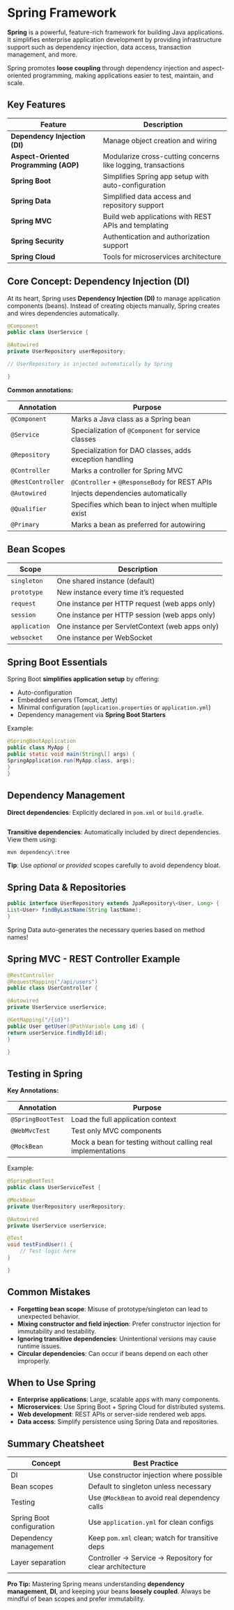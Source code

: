 # Spring Framework

**Spring** is a powerful, feature-rich framework for building Java applications. It simplifies enterprise application development by providing infrastructure support such as dependency injection, data access, transaction management, and more.

Spring promotes **loose coupling** through dependency injection and aspect-oriented programming, making applications easier to test, maintain, and scale.

## Key Features

| Feature                               | Description                                                  |
| ------------------------------------- | ------------------------------------------------------------ |
| **Dependency Injection (DI)**         | Manage object creation and wiring                            |
| **Aspect-Oriented Programming (AOP)** | Modularize cross-cutting concerns like logging, transactions |
| **Spring Boot**                       | Simplifies Spring app setup with auto-configuration          |
| **Spring Data**                       | Simplified data access and repository support                |
| **Spring MVC**                        | Build web applications with REST APIs and templating         |
| **Spring Security**                   | Authentication and authorization support                     |
| **Spring Cloud**                      | Tools for microservices architecture                         |

## Core Concept: Dependency Injection (DI)

At its heart, Spring uses **Dependency Injection (DI)** to manage application components (beans). Instead of creating objects manually, Spring creates and wires dependencies automatically.

```java showLineNumbers
@Component
public class UserService {

@Autowired
private UserRepository userRepository;

// UserRepository is injected automatically by Spring

}
```

**Common annotations:**

| Annotation        | Purpose                                                 |
| ----------------- | ------------------------------------------------------- |
| `@Component`      | Marks a Java class as a Spring bean                     |
| `@Service`        | Specialization of `@Component` for service classes      |
| `@Repository`     | Specialization for DAO classes, adds exception handling |
| `@Controller`     | Marks a controller for Spring MVC                       |
| `@RestController` | `@Controller` + `@ResponseBody` for REST APIs           |
| `@Autowired`      | Injects dependencies automatically                      |
| `@Qualifier`      | Specifies which bean to inject when multiple exist      |
| `@Primary`        | Marks a bean as preferred for autowiring                |

## Bean Scopes

| Scope         | Description                                     |
| ------------- | ----------------------------------------------- |
| `singleton`   | One shared instance (default)                   |
| `prototype`   | New instance every time it’s requested          |
| `request`     | One instance per HTTP request (web apps only)   |
| `session`     | One instance per HTTP session (web apps only)   |
| `application` | One instance per ServletContext (web apps only) |
| `websocket`   | One instance per WebSocket                      |

## Spring Boot Essentials

Spring Boot **simplifies application setup** by offering:

- Auto-configuration
- Embedded servers (Tomcat, Jetty)
- Minimal configuration (`application.properties` or `application.yml`)
- Dependency management via **Spring Boot Starters**

Example:

```java showLineNumbers
@SpringBootApplication
public class MyApp {
public static void main(String\[] args) {
SpringApplication.run(MyApp.class, args);
}
}
```

## Dependency Management

**Direct dependencies**: Explicitly declared in `pom.xml` or `build.gradle`.

```xml <dependency> <groupId>org.springframework.boot</groupId> <artifactId>spring-boot-starter-web</artifactId> </dependency>

```

**Transitive dependencies**: Automatically included by direct dependencies.
View them using:

```bash
mvn dependency\:tree
```

**Tip**: Use _optional_ or _provided_ scopes carefully to avoid dependency bloat.

## Spring Data & Repositories

```java showLineNumbers
public interface UserRepository extends JpaRepository\<User, Long> {
List<User> findByLastName(String lastName);
}
```

Spring Data auto-generates the necessary queries based on method names!

## Spring MVC - REST Controller Example

```java showLineNumbers
@RestController
@RequestMapping("/api/users")
public class UserController {

@Autowired
private UserService userService;

@GetMapping("/{id}")
public User getUser(@PathVariable Long id) {
return userService.findById(id);
}

}
```

## Testing in Spring

**Key Annotations:**

| Annotation        | Purpose                                                      |
| ----------------- | ------------------------------------------------------------ |
| `@SpringBootTest` | Load the full application context                            |
| `@WebMvcTest`     | Test only MVC components                                     |
| `@MockBean`       | Mock a bean for testing without calling real implementations |

Example:

```java showLineNumbers
@SpringBootTest
public class UserServiceTest {

@MockBean
private UserRepository userRepository;

@Autowired
private UserService userService;

@Test
void testFindUser() {
    // Test logic here
}

}
```

## Common Mistakes

- **Forgetting bean scope**: Misuse of prototype/singleton can lead to unexpected behavior.
- **Mixing constructor and field injection**: Prefer constructor injection for immutability and testability.
- **Ignoring transitive dependencies**: Unintentional versions may cause runtime issues.
- **Circular dependencies**: Can occur if beans depend on each other improperly.

## When to Use Spring

- **Enterprise applications**: Large, scalable apps with many components.
- **Microservices**: Use Spring Boot + Spring Cloud for distributed systems.
- **Web development**: REST APIs or server-side rendered web apps.
- **Data access**: Simplify persistence using Spring Data and repositories.

## Summary Cheatsheet

| Concept                   | Best Practice                                            |
| ------------------------- | -------------------------------------------------------- |
| DI                        | Use constructor injection where possible                 |
| Bean scopes               | Default to singleton unless necessary                    |
| Testing                   | Use `@MockBean` to avoid real dependency calls           |
| Spring Boot configuration | Use `application.yml` for clean configs                  |
| Dependency management     | Keep `pom.xml` clean; watch for transitive deps          |
| Layer separation          | Controller → Service → Repository for clear architecture |

**Pro Tip:**
Mastering Spring means understanding **dependency management**, **DI**, and keeping your beans **loosely coupled**. Always be mindful of bean scopes and prefer immutability.
